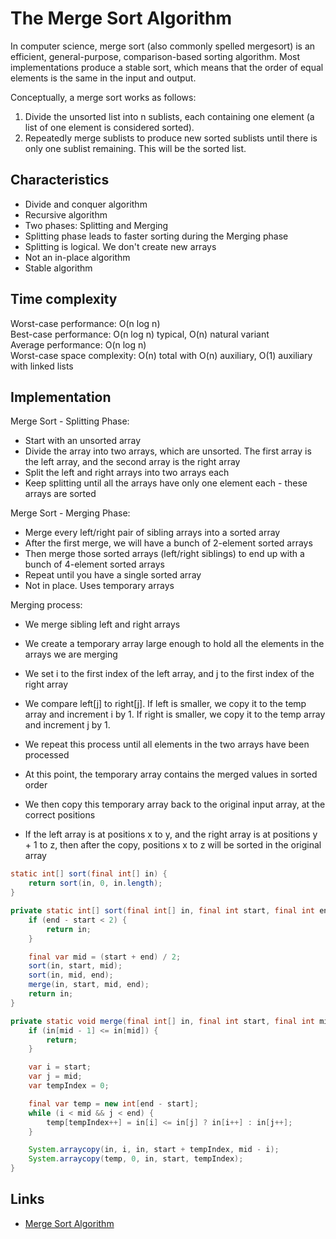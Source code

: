 # The Merge Sort Algorithm

In computer science, merge sort (also commonly spelled mergesort) is an efficient, general-purpose, comparison-based 
sorting algorithm. Most implementations produce a stable sort, which means that the order of equal elements is 
the same in the input and output.

Conceptually, a merge sort works as follows:

1. Divide the unsorted list into n sublists, each containing one element (a list of one element is considered sorted).
2. Repeatedly merge sublists to produce new sorted sublists until there is only one sublist remaining. 
This will be the sorted list.

## Characteristics

- Divide and conquer algorithm
- Recursive algorithm
- Two phases: Splitting and Merging
- Splitting phase leads to faster sorting during the Merging phase
- Splitting is logical. We don't create new arrays
- Not an in-place algorithm
- Stable algorithm

## Time complexity

Worst-case performance:	O(n log n)<br>
Best-case performance: O(n log n) typical, O(n) natural variant<br>
Average performance: O(n log n)<br>
Worst-case space complexity: О(n) total with O(n) auxiliary, O(1) auxiliary with linked lists

## Implementation

Merge Sort - Splitting Phase:

* Start with an unsorted array
* Divide the array into two arrays, which are unsorted. The first array is the left array, and the second array is 
the right array
* Split the left and right arrays into two arrays each
* Keep splitting until all the arrays have only one element each - these arrays are sorted

Merge Sort - Merging Phase:

* Merge every left/right pair of sibling arrays into a sorted array
* After the first merge, we will have a bunch of 2-element sorted arrays
* Then merge those sorted arrays (left/right siblings) to end up with a bunch of 4-element sorted arrays
* Repeat until you have a single sorted array
* Not in place. Uses temporary arrays

Merging process:

* We merge sibling left and right arrays
* We create a temporary array large enough to hold all the elements in the arrays we are merging
* We set i to the first index of the left array, and j to the first index of the right array
* We compare left[j] to right[j]. If left is smaller, we copy it to the temp array and increment i by 1. 
If right is smaller, we copy it to the temp array and increment j by 1.

* We repeat this process until all elements in the two arrays have been processed
* At this point, the temporary array contains the merged values in sorted order
* We then copy this temporary array back to the original input array, at the correct positions
* If the left array is at positions x to y, and the right array is at positions y + 1 to z, then after the copy, 
positions x to z will be sorted in the original array

```java
static int[] sort(final int[] in) {
    return sort(in, 0, in.length);
}

private static int[] sort(final int[] in, final int start, final int end) {
    if (end - start < 2) {
        return in;
    }

    final var mid = (start + end) / 2;
    sort(in, start, mid);
    sort(in, mid, end);
    merge(in, start, mid, end);
    return in;
}

private static void merge(final int[] in, final int start, final int mid, final int end) {
    if (in[mid - 1] <= in[mid]) {
        return;
    }

    var i = start;
    var j = mid;
    var tempIndex = 0;

    final var temp = new int[end - start];
    while (i < mid && j < end) {
        temp[tempIndex++] = in[i] <= in[j] ? in[i++] : in[j++];
    }

    System.arraycopy(in, i, in, start + tempIndex, mid - i);
    System.arraycopy(temp, 0, in, start, tempIndex);
}
```

## Links

* [Merge Sort Algorithm](https://en.wikipedia.org/wiki/Merge_sort)